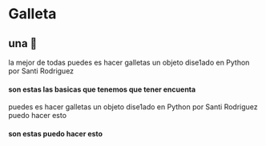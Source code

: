 # Galleta
## una 🍪
la mejor de todas 
puedes es hacer galletas un objeto dise1ado en Python por Santi Rodriguez 
#### son estas las basicas que tenemos que tener encuenta
puedes es hacer galletas un objeto dise1ado en Python por Santi Rodriguez puedo hacer esto
#### son estas puedo hacer esto
